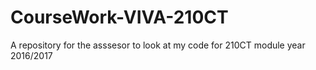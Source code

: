 # CourseWork-VIVA-210CT
A repository for the asssesor to look at my code for 210CT module year 2016/2017
